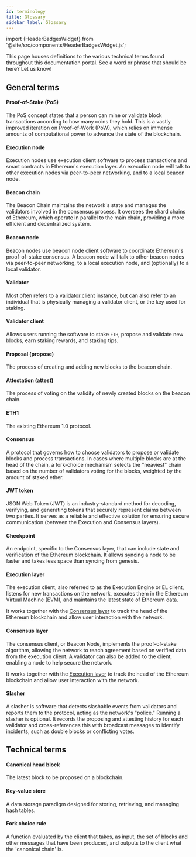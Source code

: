 ```yaml
---
id: terminology
title: Glossary
sidebar_label: Glossary
---
```


import {HeaderBadgesWidget} from '@site/src/components/HeaderBadgesWidget.js';

<HeaderBadgesWidget />

This page houses definitions to the various technical terms found throughout this documentation portal. See a word or phrase that should be here? Let us know!




## General terms

#### Proof-of-Stake \(PoS\)
The PoS concept states that a person can mine or validate block transactions according to how many coins they hold. This is a vastly improved iteration on Proof-of-Work \(PoW\), which relies on immense amounts of computational power to advance the state of the blockchain.

#### Execution node
Execution nodes use execution client software to process transactions and smart contracts in Ethereum's execution layer. An execution node will talk to other execution nodes via peer-to-peer networking, and to a local beacon node.

#### Beacon chain
The Beacon Chain maintains the network's state and manages the validators involved in the consensus process. It oversees the shard chains of Ethereum, which operate in parallel to the main chain, providing a more efficient and decentralized system.

#### Beacon node
Beacon nodes use beacon node client software to coordinate Ethereum's proof-of-stake consensus. A beacon node will talk to other beacon nodes via peer-to-peer networking, to a local execution node, and (optionally) to a local validator.

#### Validator
Most often refers to a [validator client](#validator-client) instance, but can also refer to an individual that is physically managing a validator client, or the key used for staking.

#### Validator client
Allows users running the software to stake `ETH`, propose and validate new blocks, earn staking rewards, and staking tips.

#### Proposal \(propose\) <a id="propose"></a>
The process of creating and adding new blocks to the beacon chain.

#### Attestation \(attest\) <a id="attest"></a>
The process of voting on the validity of newly created blocks on the beacon chain.

#### ETH1
The existing Ethereum 1.0 protocol.

#### Consensus
A protocol that governs how to choose validators to propose or validate blocks and process transactions. In cases where multiple blocks are at the head of the chain, a fork-choice mechanism selects the "heaviest" chain based on the number of validators voting for the blocks, weighted by the amount of staked ether.

#### JWT token
JSON Web Token (JWT) is an industry-standard method for decoding, verifying, and generating tokens that securely represent claims between two parties. It serves as a reliable and effective solution for ensuring secure communication (between the Execution and Consensus layers).

#### Checkpoint
An endpoint, specific to the Consensus layer, that can include state and verification of the Ethereum blockchain. It allows syncing a node to be faster and takes less space than syncing from genesis.

#### Execution layer
The execution client, also referred to as the Execution Engine or EL client, listens for new transactions on the network, executes them in the Ethereum Virtual Machine (EVM), and maintains the latest state of Ethereum data.

It works together with the [Consensus layer](#consensus-layer) to track the head of the Ethereum blockchain and allow user interaction with the network.

#### Consensus layer
The consensus client, or Beacon Node, implements the proof-of-stake algorithm, allowing the network to reach agreement based on verified data from the execution client. A validator can also be added to the client, enabling a node to help secure the network.

It works together with the [Execution layer](#execution-layer) to track the head of the Ethereum blockchain and allow user interaction with the network.

#### Slasher
A slasher is software that detects slashable events from validators and reports them to the protocol, acting as the network's "police." Running a slasher is optional. It records the proposing and attesting history for each validator and cross-references this with broadcast messages to identify incidents, such as double blocks or conflicting votes.



## Technical terms

#### Canonical head block
The latest block to be proposed on a blockchain.

#### Key-value store
A data storage paradigm designed for storing, retrieving, and managing hash tables.

#### Fork choice rule
A function evaluated by the client that takes, as input, the set of blocks and other messages that have been produced, and outputs to the client what the 'canonical chain' is.



